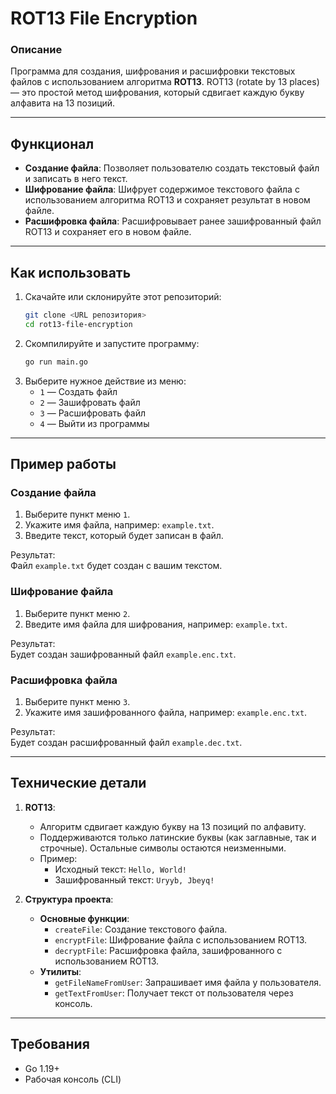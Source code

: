 # **ROT13 File Encryption**

### Описание
Программа для создания, шифрования и расшифровки текстовых файлов с использованием алгоритма **ROT13**. ROT13 (rotate by 13 places) — это простой метод шифрования, который сдвигает каждую букву алфавита на 13 позиций.

---

## **Функционал**
- **Создание файла**: Позволяет пользователю создать текстовый файл и записать в него текст.  
- **Шифрование файла**: Шифрует содержимое текстового файла с использованием алгоритма ROT13 и сохраняет результат в новом файле.  
- **Расшифровка файла**: Расшифровывает ранее зашифрованный файл ROT13 и сохраняет его в новом файле.  

---

## **Как использовать**
1. Скачайте или склонируйте этот репозиторий:
   ```bash
   git clone <URL репозитория>
   cd rot13-file-encryption
   ```
2. Скомпилируйте и запустите программу:
   ```bash
   go run main.go
   ```
3. Выберите нужное действие из меню:
   - `1` — Создать файл
   - `2` — Зашифровать файл
   - `3` — Расшифровать файл
   - `4` — Выйти из программы

---

## **Пример работы**
### Создание файла
1. Выберите пункт меню `1`.  
2. Укажите имя файла, например: `example.txt`.  
3. Введите текст, который будет записан в файл.  

Результат:  
Файл `example.txt` будет создан с вашим текстом.

### Шифрование файла
1. Выберите пункт меню `2`.  
2. Введите имя файла для шифрования, например: `example.txt`.  

Результат:  
Будет создан зашифрованный файл `example.enc.txt`.

### Расшифровка файла
1. Выберите пункт меню `3`.  
2. Укажите имя зашифрованного файла, например: `example.enc.txt`.  

Результат:  
Будет создан расшифрованный файл `example.dec.txt`.

---

## **Технические детали**
1. **ROT13**:
   - Алгоритм сдвигает каждую букву на 13 позиций по алфавиту.  
   - Поддерживаются только латинские буквы (как заглавные, так и строчные). Остальные символы остаются неизменными.
   - Пример:
     - Исходный текст: `Hello, World!`
     - Зашифрованный текст: `Uryyb, Jbeyq!`

2. **Структура проекта**:
   - **Основные функции**:
     - `createFile`: Создание текстового файла.
     - `encryptFile`: Шифрование файла с использованием ROT13.
     - `decryptFile`: Расшифровка файла, зашифрованного с использованием ROT13.
   - **Утилиты**:
     - `getFileNameFromUser`: Запрашивает имя файла у пользователя.
     - `getTextFromUser`: Получает текст от пользователя через консоль.

---

## **Требования**
- Go 1.19+  
- Рабочая консоль (CLI)
